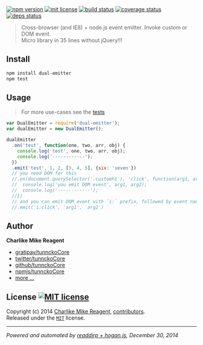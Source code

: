 [![npm version][npmjs-img]][npmjs-url]
[![mit license][license-img]][license-url]
[![build status][travis-img]][travis-url]
[![coverage status][coveralls-img]][coveralls-url]
[![deps status][daviddm-img]][daviddm-url]

> Cross-browser (and IE8) + node.js event emitter. Invoke custom or DOM event.  
Micro library in 35 lines without jQuery!!!

## Install
```bash
npm install dual-emitter
npm test
```


## Usage
> For more use-cases see the [tests](./test.js)

```js
var DualEmitter = require('dual-emitter');
var dualEmitter = new DualEmitter();

dualEmitter
  .on('test', function(one, two, arr, obj) {
    console.log('test', one, two, arr, obj);
    console.log('------------');
  })
  .emit('test', 1, 2, [3, 4, 5], {six: 'seven'})
  // you need DOM for this
  //.on(document.querySelector('.customh1'), 'click', function(arg1, arg2) {
  //  console.log('you emit DOM event', arg1, arg2);
  //  console.log('------------');
  //})
  // and you can emit DOM event with `i:` prefix, followed by event name
  //.emit('i:click', 'arg1', 'arg2')
```


## Author
**Charlike Mike Reagent**
+ [gratipay/tunnckoCore][author-gratipay]
+ [twitter/tunnckoCore][author-twitter]
+ [github/tunnckoCore][author-github]
+ [npmjs/tunnckoCore][author-npmjs]
+ [more ...][contrib-more]


## License [![MIT license][license-img]][license-url]
Copyright (c) 2014 [Charlike Mike Reagent][contrib-more], [contributors][contrib-graf].  
Released under the [`MIT`][license-url] license.


[npmjs-url]: http://npm.im/dual-emitter
[npmjs-img]: https://img.shields.io/npm/v/dual-emitter.svg?style=flat&label=dual-emitter

[coveralls-url]: https://coveralls.io/r/tunnckoCore/dual-emitter?branch=master
[coveralls-img]: https://img.shields.io/coveralls/tunnckoCore/dual-emitter.svg?style=flat

[license-url]: https://github.com/tunnckoCore/dual-emitter/blob/master/license.md
[license-img]: https://img.shields.io/badge/license-MIT-blue.svg?style=flat

[travis-url]: https://travis-ci.org/tunnckoCore/dual-emitter
[travis-img]: https://img.shields.io/travis/tunnckoCore/dual-emitter.svg?style=flat

[daviddm-url]: https://david-dm.org/tunnckoCore/dual-emitter
[daviddm-img]: https://img.shields.io/david/tunnckoCore/dual-emitter.svg?style=flat

[author-gratipay]: https://gratipay.com/tunnckoCore
[author-twitter]: https://twitter.com/tunnckoCore
[author-github]: https://github.com/tunnckoCore
[author-npmjs]: https://npmjs.org/~tunnckocore

[contrib-more]: http://j.mp/1stW47C
[contrib-graf]: https://github.com/tunnckoCore/dual-emitter/graphs/contributors

***

_Powered and automated by [readdirp + hogan.js](https://github.com/tunnckoCore), December 30, 2014_
